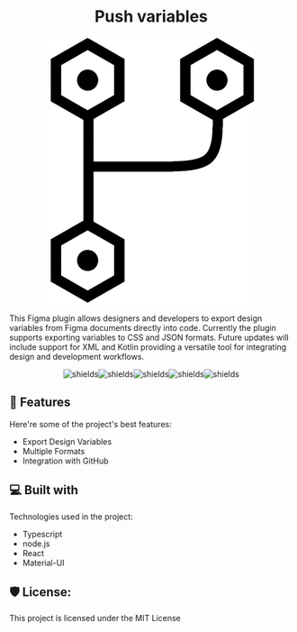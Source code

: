 <h1 align="center" id="title">Push variables</h1>

<p align="center"><img src="src/assets/logo.png" alt="project-image"></p>

<p id="description">This Figma plugin allows designers and developers to export design variables from Figma documents directly into code. Currently the plugin supports exporting variables to CSS and JSON formats. Future updates will include support for XML and Kotlin providing a versatile tool for integrating design and development workflows.</p>

<p align="center"><img src="https://img.shields.io/badge/Figma-F24E1E?style=for-the-badge&amp;logo=figma&amp;logoColor=white" alt="shields"><img src="https://img.shields.io/badge/TypeScript-007ACC?style=for-the-badge&amp;logo=typescript&amp;logoColor=white" alt="shields"><img src="https://img.shields.io/badge/Node.js-43853D?style=for-the-badge&amp;logo=node.js&amp;logoColor=white" alt="shields"><img src="https://img.shields.io/badge/Material--UI-0081CB?style=for-the-badge&amp;logo=material-ui&amp;logoColor=white" alt="shields"><img src="https://img.shields.io/badge/React-20232A?style=for-the-badge&amp;logo=react&amp;logoColor=61DAFB" alt="shields"></p>
  
<h2>🧐 Features</h2>

Here're some of the project's best features:

*   Export Design Variables
*   Multiple Formats
*   Integration with GitHub

  
  
<h2>💻 Built with</h2>

Technologies used in the project:

*   Typescript
*   node.js
*   React
*   Material-UI

<h2>🛡️ License:</h2>

This project is licensed under the MIT License

